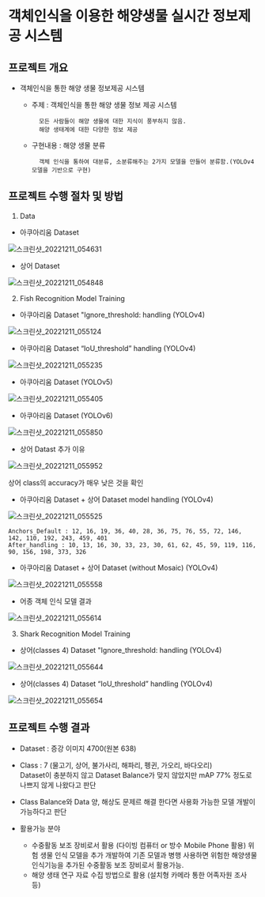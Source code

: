 # 객체인식을 이용한 해양생물 실시간 정보제공 시스템  

## 프로젝트 개요  
- 객체인식을 통한 해양 생물 정보제공 시스템
  - 주제 : 객체인식을 통한 해양 생물 정보 제공 시스템  
  
          모든 사람들이 해양 생물에 대한 지식이 풍부하지 않음.   
          해양 생태계에 대한 다양한 정보 제공
  - 구현내용 : 해양 생물 분류
  
          객체 인식을 통하여 대분류, 소분류해주는 2가지 모델을 만들어 분류함.(YOLOv4모델을 기반으로 구현)
          
## 프로젝트 수행 절차 및 방법
1. Data
- 아쿠아리움 Dataset

![스크린샷_20221211_054631](https://user-images.githubusercontent.com/113493695/206894528-03cedcb2-c006-47ba-a0ed-068af7bc0ed2.png)

- 상어 Dataset

![스크린샷_20221211_054848](https://user-images.githubusercontent.com/113493695/206894602-947fb604-30b0-47f8-9f07-5208c3b37dfe.png)

2. Fish Recognition Model Training
- 아쿠아리움 Dataset "Ignore_threshold: handling (YOLOv4)

![스크린샷_20221211_055124](https://user-images.githubusercontent.com/113493695/206894686-1ddb0435-a701-4c4f-a610-8f96f7052bf4.png)

- 아쿠아리움 Dataset “IoU_threshold” handling (YOLOv4)

![스크린샷_20221211_055235](https://user-images.githubusercontent.com/113493695/206894728-ed1b2d10-72e3-4a0e-970a-e40c5e652d6b.png)

- 아쿠아리움 Dataset (YOLOv5)

![스크린샷_20221211_055405](https://user-images.githubusercontent.com/113493695/206894937-0d6eaf99-602f-403d-8c51-c020a6e016a5.png)

- 아쿠아리움 Dataset (YOLOv6)

![스크린샷_20221211_055850](https://user-images.githubusercontent.com/113493695/206894991-8087d122-bfa0-4012-83e9-2e9d6c6cee9f.png)

- 상어 Datast 추가 이유

![스크린샷_20221211_055952](https://user-images.githubusercontent.com/113493695/206895038-663fb59f-56f9-40c3-ada1-3dbf72ccf527.png)

상어 class의 accuracy가 매우 낮은 것을 확인

- 아쿠아리움 Dataset + 상어 Dataset model handling (YOLOv4)

![스크린샷_20221211_055525](https://user-images.githubusercontent.com/113493695/206895097-76813a34-d363-427e-b2a8-f5afad09c23d.png)

    Anchors_Default : 12, 16, 19, 36, 40, 28, 36, 75, 76, 55, 72, 146, 142, 110, 192, 243, 459, 401  
    After_handling : 10, 13, 16, 30, 33, 23, 30, 61, 62, 45, 59, 119, 116, 90, 156, 198, 373, 326

- 아쿠아리움 Dataset + 상어 Dataset (without Mosaic) (YOLOv4)

![스크린샷_20221211_055558](https://user-images.githubusercontent.com/113493695/206895317-b90d7840-fb18-4805-b0f9-30d04af3fa28.png)

- 어종 객체 인식 모델 결과

![스크린샷_20221211_055614](https://user-images.githubusercontent.com/113493695/206895375-4589a54c-521c-4ccf-a211-a48662ab54c5.png)

3. Shark Recognition Model Training

- 상어(classes 4) Dataset "Ignore_threshold: handling (YOLOv4)

![스크린샷_20221211_055644](https://user-images.githubusercontent.com/113493695/206895450-7bdbcb16-d24c-4d61-b840-837758657dc0.png)

- 상어(classes 4) Dataset “IoU_threshold” handling (YOLOv4)

![스크린샷_20221211_055654](https://user-images.githubusercontent.com/113493695/206895480-eaedbe7e-5612-431c-8a81-6c8364110363.png)

## 프로젝트 수행 결과

- Dataset : 증강 이미지 4700(원본 638)  
- Class : 7 (물고기, 상어, 불가사리, 해파리, 펭귄, 가오리, 바다오리)  
          Dataset이 충분하지 않고 Dataset Balance가 맞지 않았지만 mAP 77% 정도로 나쁘지 않게 나왔다고 판단   

- Class Balance와 Data 양, 해상도 문제르 해결 한다면 사용화 가능한 모델 개발이 가능하다고 판단

- 활용가능 분야
   - 수중활동 보조 장비로서 활용 (다이빙 컴퓨터 or 방수 Mobile Phone 활용) 위험 생물 인식 모델을 추가 개발하여 기존 모델과 병행 사용하면 위험한 해양생물 인식기능을 추가된 수중활동 보조 장비로서 활용가능.  
   - 해양 생태 연구 자료 수집 방법으로 활용 (설치형 카메라 통한 어족자원 조사 등)

